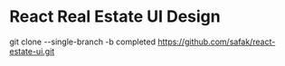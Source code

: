 # React Real Estate UI Design

git clone --single-branch -b completed https://github.com/safak/react-estate-ui.git